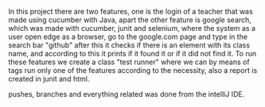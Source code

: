 In this project there are two features, one is the login of a teacher that was made using cucumber with Java, apart the other feature is google search, which was made with cucumber, junit and selenium,
where the system as a user open edge as a browser, go to the google.com page and type in the search bar "github" after this it checks if there is an element with its class name, and according to this it prints if it found it or if it did not find it.
To run these features we create a class "test runner" where we can by means of tags run only one of the features according to the necessity, also a report is created in junit and html. 

pushes, branches and everything related was done from the intelliJ IDE.
